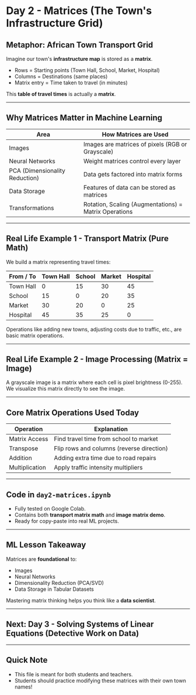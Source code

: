 # Day 2 - Matrices (The Town's Infrastructure Grid)

## Metaphor: African Town Transport Grid

Imagine our town's **infrastructure map** is stored as a **matrix**.

- Rows = Starting points (Town Hall, School, Market, Hospital)
- Columns = Destinations (same places)
- Matrix entry = Time taken to travel (in minutes)

This **table of travel times** is actually a **matrix**.

---

## Why Matrices Matter in Machine Learning

| Area | How Matrices are Used |
|---|---|
| Images | Images are matrices of pixels (RGB or Grayscale) |
| Neural Networks | Weight matrices control every layer |
| PCA (Dimensionality Reduction) | Data gets factored into matrix forms |
| Data Storage | Features of data can be stored as matrices |
| Transformations | Rotation, Scaling (Augmentations) = Matrix Operations |

---

## Real Life Example 1 - Transport Matrix (Pure Math)

We build a matrix representing travel times:

| From / To | Town Hall | School | Market | Hospital |
|---|---|---|---|---|
| Town Hall | 0 | 15 | 30 | 45 |
| School | 15 | 0 | 20 | 35 |
| Market | 30 | 20 | 0 | 25 |
| Hospital | 45 | 35 | 25 | 0 |

Operations like adding new towns, adjusting costs due to traffic, etc., are basic matrix operations.

---

## Real Life Example 2 - Image Processing (Matrix = Image)

A grayscale image is a matrix where each cell is pixel brightness (0-255).  
We visualize this matrix directly to see the image.

---

## Core Matrix Operations Used Today

| Operation | Explanation |
|---|---|
| Matrix Access | Find travel time from school to market |
| Transpose | Flip rows and columns (reverse direction) |
| Addition | Adding extra time due to road repairs |
| Multiplication | Apply traffic intensity multipliers |

---

## Code in `day2-matrices.ipynb`

- Fully tested on Google Colab.
- Contains both **transport matrix math** and **image matrix demo**.
- Ready for copy-paste into real ML projects.

---

## ML Lesson Takeaway

Matrices are **foundational** to:
- Images
- Neural Networks
- Dimensionality Reduction (PCA/SVD)
- Data Storage in Tabular Datasets

Mastering matrix thinking helps you think like a **data scientist**.

---

## Next: Day 3 - Solving Systems of Linear Equations (Detective Work on Data)

---

## Quick Note
- This file is meant for both students and teachers.
- Students should practice modifying these matrices with their own town names!
